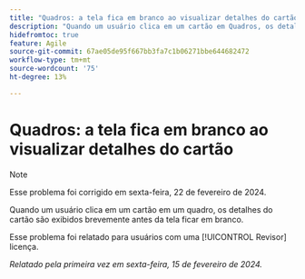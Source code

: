 ```yaml
---
title: "Quadros: a tela fica em branco ao visualizar detalhes do cartão"
description: "Quando um usuário clica em um cartão em Quadros, os detalhes do cartão são exibidos brevemente antes da tela ficar em branco."
hidefromtoc: true
feature: Agile
source-git-commit: 67ae05de95f667bb3fa7c1b06271bbe644682472
workflow-type: tm+mt
source-wordcount: '75'
ht-degree: 13%

---
```



# Quadros: a tela fica em branco ao visualizar detalhes do cartão

>[!NOTE]
>
>Esse problema foi corrigido em sexta-feira, 22 de fevereiro de 2024.

Quando um usuário clica em um cartão em um quadro, os detalhes do cartão são exibidos brevemente antes da tela ficar em branco.

Esse problema foi relatado para usuários com uma [!UICONTROL Revisor] licença.

_Relatado pela primeira vez em sexta-feira, 15 de fevereiro de 2024._
